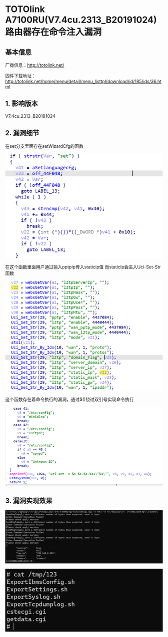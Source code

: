 # TOTOlink A7100RU(V7.4cu.2313_B20191024)路由器存在命令注入漏洞
## 基本信息
厂商信息：http://totolink.net/

固件下载地址：http://totolink.net/home/menu/detail/menu_listtpl/download/id/185/ids/36.html

## 1. 影响版本
V7.4cu.2313_B20191024

## 2. 漏洞细节
在set分支里面存在setWizardCfg的函数

![](https://github.com/DockTree/totolink/blob/main/main.png)

在这个函数里面用户通过输入pptpIp传入staticip值
而staticIp会进入Uci-Set-Str函数

![](https://github.com/DockTree/totolink/blob/main/StaticIp.png)

这个函数存在着命令执行的漏洞，通过$()绕过双引号实现命令执行

![](https://github.com/DockTree/totolink/blob/main/Uci-Set-Str.png)

## 3. 漏洞实现效果
![](https://github.com/DockTree/totolink/blob/main/curl.png)

![](https://github.com/DockTree/totolink/blob/main/result.png)
